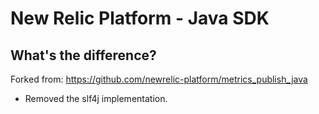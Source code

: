 # New Relic Platform - Java SDK #

## What's the difference? ##

Forked from: https://github.com/newrelic-platform/metrics_publish_java

- Removed the slf4j implementation.

